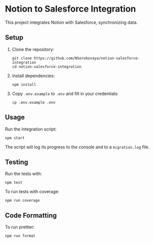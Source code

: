 # Notion to Salesforce Integration

This project integrates Notion with Salesforce, synchronizing data.

## Setup

1. Clone the repository:

   ```
   git clone https://github.com/NSorokovaya/notion-salesforce-integration
   cd notion-salesforce-integration
   ```

2. Install dependencies:

   ```
   npm install
   ```

3. Copy `.env.example` to `.env` and fill in your credentials:

   ```
   cp .env.example .env
   ```

## Usage

Run the integration script:

```
npm start
```

The script will log its progress to the console and to a `migration.log` file.

## Testing

Run the tests with:

```
npm test
```

To run tests with coverage:

```
npm run coverage
```

## Code Formatting

To run prettier:

```
npm run format
```
